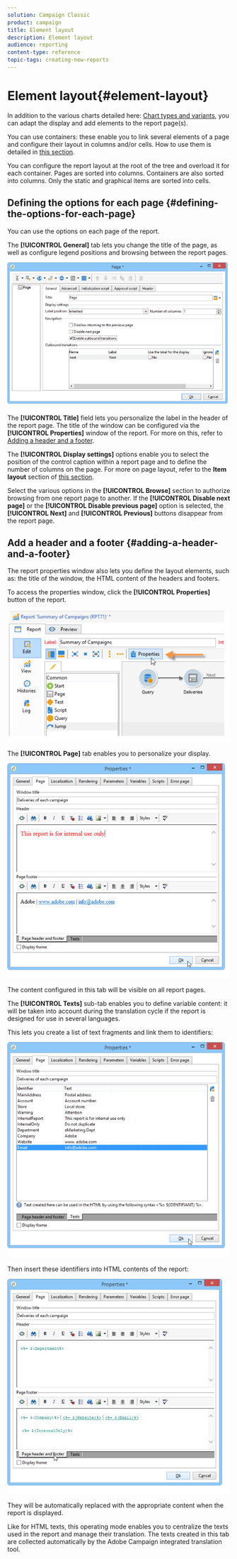 ```yaml
---
solution: Campaign Classic
product: campaign
title: Element layout
description: Element layout
audience: reporting
content-type: reference
topic-tags: creating-new-reports
---
```


# Element layout{#element-layout}

In addition to the various charts detailed here: [Chart types and variants](../../reporting/using/creating-a-chart.md#chart-types-and-variants), you can adapt the display and add elements to the report page(s).

You can use containers: these enable you to link several elements of a page and configure their layout in columns and/or cells. How to use them is detailed in [this section](../../web/using/defining-web-forms-layout.md#creating-containers).

You can configure the report layout at the root of the tree and overload it for each container. Pages are sorted into columns. Containers are also sorted into columns. Only the static and graphical items are sorted into cells.

## Defining the options for each page {#defining-the-options-for-each-page}

You can use the options on each page of the report.

The **[!UICONTROL General]** tab lets you change the title of the page, as well as configure legend positions and browsing between the report pages. 

![](assets/s_ncs_advuser_report_wizard_022.png)

The **[!UICONTROL Title]** field lets you personalize the label in the header of the report page. The title of the window can be configured via the **[!UICONTROL Properties]** window of the report. For more on this, refer to [Adding a header and a footer](#adding-a-header-and-a-footer).

The **[!UICONTROL Display settings]** options enable you to select the position of the control caption within a report page and to define the number of columns on the page. For more on page layout, refer to the **Item layout** section of [this section](../../web/using/defining-web-forms-layout.md#positioning-the-fields-on-the-page).

Select the various options in the **[!UICONTROL Browse]** section to authorize browsing from one report page to another. If the **[!UICONTROL Disable next page]** or the **[!UICONTROL Disable previous page]** option is selected, the **[!UICONTROL Next]** and **[!UICONTROL Previous]** buttons disappear from the report page.

## Add a header and a footer {#adding-a-header-and-a-footer}

The report properties window also lets you define the layout elements, such as: the title of the window, the HTML content of the headers and footers.

To access the properties window, click the **[!UICONTROL Properties]** button of the report.

![](assets/reporting_properties.png)

The **[!UICONTROL Page]** tab enables you to personalize your display. 

![](assets/s_ncs_advuser_report_properties_04.png)

The content configured in this tab will be visible on all report pages.

The **[!UICONTROL Texts]** sub-tab enables you to define variable content: it will be taken into account during the translation cycle if the report is designed for use in several languages.

This lets you create a list of text fragments and link them to identifiers:

![](assets/s_ncs_advuser_report_properties_04a.png)

Then insert these identifiers into HTML contents of the report:

![](assets/s_ncs_advuser_report_properties_04b.png)

They will be automatically replaced with the appropriate content when the report is displayed.

Like for HTML texts, this operating mode enables you to centralize the texts used in the report and manage their translation. The texts created in this tab are collected automatically by the Adobe Campaign integrated translation tool.
